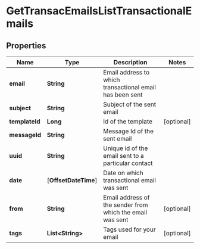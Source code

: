 
# GetTransacEmailsListTransactionalEmails

## Properties
Name | Type | Description | Notes
------------ | ------------- | ------------- | -------------
**email** | **String** | Email address to which transactional email has been sent | 
**subject** | **String** | Subject of the sent email | 
**templateId** | **Long** | Id of the template |  [optional]
**messageId** | **String** | Message Id of the sent email | 
**uuid** | **String** | Unique id of the email sent to a particular contact | 
**date** | [**OffsetDateTime**] | Date on which transactional email was sent | 
**from** | **String** | Email address of the sender from which the email was sent |  [optional]
**tags** | **List&lt;String&gt;** | Tags used for your email |  [optional]



